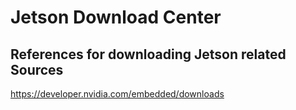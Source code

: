 # Jetson Download Center

## References for downloading Jetson related Sources

https://developer.nvidia.com/embedded/downloads
